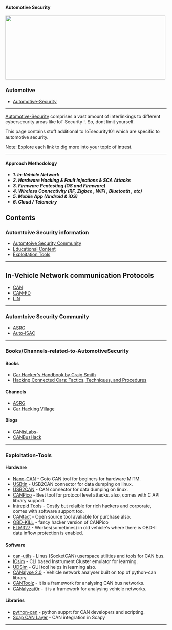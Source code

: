 #### Automotive Security

<img src="https://raw.githubusercontent.com/V33RU/IoTSecurity101/master/Automotive/car.png" width="500" height="200" />


### Automotive
  - [Automotive-Security](https://github.com/V33RU/IoTSecurity101/blob/master/Automotive-Security.md)

  **************************************

[Automotive-Security](https://github.com/V33RU/IoTSecurity101/blob/master/Automotive/Automotive-security.md) comprises a vast amount of interlinkings to different cybersecurity areas like IoT Security !. So, dont limit yourself.

This page contains stuff additional to IoTsecurity101 which are specific to automotive security.

Note: Explore each link to dig more into your topic of intrest.

********************************************************************************************************************************


#### Approach Methodology

 - ***1. In-Vehicle Network***
 - ***2. Hardware Hacking & Fault Injections & SCA Attacks***
 - ***3. Firmware Pentesting (OS and Firmware)***
 - ***4. Wireless Connectivity (RF, Zigbee , WiFi , Bluetooth , etc)***
 - ***5. Mobile App (Android & iOS)***
 - ***6. Cloud / Telemetry***
 
 
## Contents 
### Automtoive Security information
   - [Automtoive Security Community](#Chat-groups-for-Automotive-Security)
   - [Educational Content](#Books/Channels-related-to-AutomotiveSecurity)
   - [Exploitation Tools](#Exploitation-Tools)

********************************************************************************
 ## In-Vehicle Network communication Protocols
- [CAN](https://en.wikipedia.org/wiki/CAN_bus)
- [CAN-FD](https://en.wikipedia.org/wiki/CAN_FD)
- [LIN](https://en.wikipedia.org/wiki/Local_Interconnect_Network)

********************************************************************************************************************************
### Automtoive Security Community

- [ASRG](asrg,io)
- [Auto-ISAC](https://automotiveisac.com/)
********************************************************************************************************************************
### Books/Channels-related-to-AutomotiveSecurity
#### Books
- [Car Hacker's Handbook by Craig Smith](https://nostarch.com/carhacking)
- [Hacking Connected Cars: Tactics, Techniques, and Procedures](https://onlinelibrary.wiley.com/doi/book/10.1002/9781119491774)

#### Channels
- [ASRG](https://www.youtube.com/@automotivesecurityresearch1613)
- [Car Hacking Village](https://www.youtube.com/@carhackingvillage)

#### Blogs

- [CANisLabs](https://kentindell.github.io/)-
- [CANBusHack](https://canbushack.com/blog/)


*************************************************************************************
### Exploitation-Tools
#### Hardware

- [Nano-CAN](https://github.com/mintynet/nano-can) - Goto CAN tool for beginers for hardware MITM.
- [USBtin](http://www.fischl.de/usbtin/) - USB2CAN connector for data dumping on linux.
- [USB2CAN](http://www.8devices.com/products/usb2can/) - CAN connector for data dumping on linux.
- [CANPico](https://canislabs.com/canpico/) - Best tool for protocol level attacks. also, comes with C API library support.
- [Intrepid Tools](http://store.intrepidcs.com/) - Costly but relaible for rich hackers and corporate, comes with software support too.
- [CANtact](http://linklayer.github.io/cantact/) - Open source tool avaliable for purchase also.
- [OBD-KILL](https://store.intrepidcs.com/product/chv-badge-30) - fancy hacker version of CANPico
- [ELM327](https://www.elmelectronics.com/obdic.html) - Workes(sometimes) in old vehicle's where there is OBD-II data inflow protection is enabled.


#### Software

- [can-utils](https://github.com/linux-can/can-utils) - Linus (SocketCAN) userspace utilities and tools for CAN bus.
- [ICsim](https://github.com/zombieCraig/ICSim/) - CLI based Instrument Cluster emulator for learning.
- [UDSim](https://github.com/zombieCraig/UDSim/) - GUI tool helps in learning also.
- [CANalyse 2.0](https://github.com/canalyse/CANalyse-2.0) - Vehicle network analyser built on top of python-can library.
- [CANToolz](https://github.com/eik00d/CANToolz) - it is a framework for analysing CAN bus networks.
- [CANalyzat0r](https://github.com/schutzwerk/CANalyzat0r) - it is a framework for analysing vehicle networks.

#### Libraries

- [python-can](https://pypi.org/project/python-can/) - python supprt for CAN developers and scripting.
- [Scap CAN Layer](https://dissec.to/kb/chapters/can/can-scapy.html) - CAN integration in Scapy

**************************************************************************

 

  
